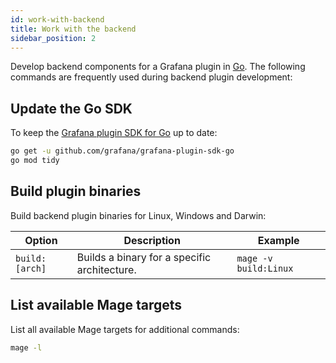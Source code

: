 ```yaml
---
id: work-with-backend
title: Work with the backend
sidebar_position: 2
---
```


Develop backend components for a Grafana plugin in [Go](https://go.dev/). The following commands are frequently used during backend plugin development:

## Update the Go SDK

To keep the [Grafana plugin SDK for Go](../../introduction/grafana-plugin-sdk-for-go) up to date:

```bash
go get -u github.com/grafana/grafana-plugin-sdk-go
go mod tidy
```

## Build plugin binaries

Build backend plugin binaries for Linux, Windows and Darwin:

| Option         | Description                                  | Example               |
| -------------- | -------------------------------------------- | --------------------- |
| `build:[arch]` | Builds a binary for a specific architecture. | `mage -v build:Linux` |

## List available Mage targets

List all available Mage targets for additional commands:

```bash
mage -l
```
